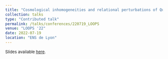```yaml
---
title: "Cosmological inhomogeneities and relational perturbations of Quantum Gravity condensates"
collection: talks
type: "Contributed talk"
permalink: /talks/conferences/220719_LOOPS
venue: "LOOPS '22"
date: 2022-07-19
location: "ENS de Lyon"
---
```


<span style="font-size: small">Slides available [here](http://marchetti-luca.github.io/files/220719_LOOPS_slides.pdf).</span>
